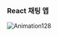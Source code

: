 ### React 채팅 앱

![Animation128](https://github.com/user-attachments/assets/1b2c8ca7-06cf-47e9-a60a-55b81147bd8b)
